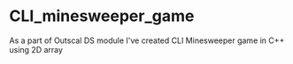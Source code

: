 # CLI_minesweeper_game
As a part of Outscal DS module I've created CLI Minesweeper game in C++ using 2D array
